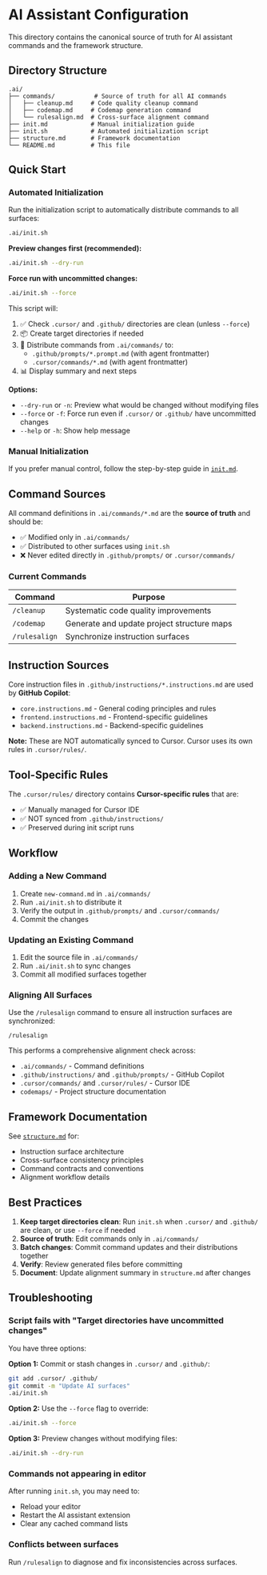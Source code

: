 # AI Assistant Configuration

This directory contains the canonical source of truth for AI assistant commands and the framework structure.

## Directory Structure

```
.ai/
├── commands/           # Source of truth for all AI commands
│   ├── cleanup.md     # Code quality cleanup command
│   ├── codemap.md     # Codemap generation command
│   └── rulesalign.md  # Cross-surface alignment command
├── init.md            # Manual initialization guide
├── init.sh            # Automated initialization script
├── structure.md       # Framework documentation
└── README.md          # This file
```

## Quick Start

### Automated Initialization

Run the initialization script to automatically distribute commands to all surfaces:

```bash
.ai/init.sh
```

**Preview changes first (recommended):**

```bash
.ai/init.sh --dry-run
```

**Force run with uncommitted changes:**

```bash
.ai/init.sh --force
```

This script will:

1. ✅ Check `.cursor/` and `.github/` directories are clean (unless `--force`)
2. 📦 Create target directories if needed
3. 🔄 Distribute commands from `.ai/commands/` to:
   - `.github/prompts/*.prompt.md` (with agent frontmatter)
   - `.cursor/commands/*.md` (with agent frontmatter)
4. 📊 Display summary and next steps

**Options:**

- `--dry-run` or `-n`: Preview what would be changed without modifying files
- `--force` or `-f`: Force run even if `.cursor/` or `.github/` have uncommitted changes
- `--help` or `-h`: Show help message

### Manual Initialization

If you prefer manual control, follow the step-by-step guide in [`init.md`](./init.md).

## Command Sources

All command definitions in `.ai/commands/*.md` are the **source of truth** and should be:

- ✅ Modified only in `.ai/commands/`
- ✅ Distributed to other surfaces using `init.sh`
- ❌ Never edited directly in `.github/prompts/` or `.cursor/commands/`

### Current Commands

| Command       | Purpose                                    |
| ------------- | ------------------------------------------ |
| `/cleanup`    | Systematic code quality improvements       |
| `/codemap`    | Generate and update project structure maps |
| `/rulesalign` | Synchronize instruction surfaces           |

## Instruction Sources

Core instruction files in `.github/instructions/*.instructions.md` are used by **GitHub Copilot**:

- `core.instructions.md` - General coding principles and rules
- `frontend.instructions.md` - Frontend-specific guidelines
- `backend.instructions.md` - Backend-specific guidelines

**Note:** These are NOT automatically synced to Cursor. Cursor uses its own rules in `.cursor/rules/`.

## Tool-Specific Rules

The `.cursor/rules/` directory contains **Cursor-specific rules** that are:

- ✅ Manually managed for Cursor IDE
- ✅ NOT synced from `.github/instructions/`
- ✅ Preserved during init script runs

## Workflow

### Adding a New Command

1. Create `new-command.md` in `.ai/commands/`
2. Run `.ai/init.sh` to distribute it
3. Verify the output in `.github/prompts/` and `.cursor/commands/`
4. Commit the changes

### Updating an Existing Command

1. Edit the source file in `.ai/commands/`
2. Run `.ai/init.sh` to sync changes
3. Commit all modified surfaces together

### Aligning All Surfaces

Use the `/rulesalign` command to ensure all instruction surfaces are synchronized:

```
/rulesalign
```

This performs a comprehensive alignment check across:

- `.ai/commands/` - Command definitions
- `.github/instructions/` and `.github/prompts/` - GitHub Copilot
- `.cursor/commands/` and `.cursor/rules/` - Cursor IDE
- `codemaps/` - Project structure documentation

## Framework Documentation

See [`structure.md`](./structure.md) for:

- Instruction surface architecture
- Cross-surface consistency principles
- Command contracts and conventions
- Alignment workflow details

## Best Practices

1. **Keep target directories clean**: Run `init.sh` when `.cursor/` and `.github/` are clean, or use `--force` if needed
2. **Source of truth**: Edit commands only in `.ai/commands/`
3. **Batch changes**: Commit command updates and their distributions together
4. **Verify**: Review generated files before committing
5. **Document**: Update alignment summary in `structure.md` after changes

## Troubleshooting

### Script fails with "Target directories have uncommitted changes"

You have three options:

**Option 1:** Commit or stash changes in `.cursor/` and `.github/`:

```bash
git add .cursor/ .github/
git commit -m "Update AI surfaces"
.ai/init.sh
```

**Option 2:** Use the `--force` flag to override:

```bash
.ai/init.sh --force
```

**Option 3:** Preview changes without modifying files:

```bash
.ai/init.sh --dry-run
```

### Commands not appearing in editor

After running `init.sh`, you may need to:

- Reload your editor
- Restart the AI assistant extension
- Clear any cached command lists

### Conflicts between surfaces

Run `/rulesalign` to diagnose and fix inconsistencies across surfaces.
